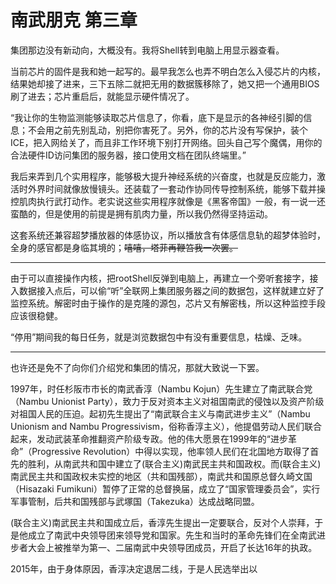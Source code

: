 # 南武朋克 第三章
集团那边没有新动向，大概没有。我将Shell转到电脑上用显示器查看。

当前芯片的固件是我和她一起写的。最早我怎么也弄不明白怎么入侵芯片的内核，结果她却接了进来，三下五除二就把无用的数据簇移除了，她又把一个通用BIOS刷了进去；芯片重启后，就能显示硬件情况了。

“我让你的生物监测能够读取芯片信息了，你看，底下是显示的各神经引脚的信息；不会用之前先别乱动，别把你害死了。另外，你的芯片没有写保护，装个ICE，把入网给关了，而且非工作环境下别打开网络。回头自己写个魔偶，用你的合法硬件ID访问集团的服务器，接口使用文档在团队终端里。”

我后来弄到几个实用程序，能够极大提升神经系统的兴奋度，也就是反应能力，激活时外界时间就像放慢镜头。还装载了一套动作协同传导控制系统，能够下载并操控肌肉执行武打动作。老实说这些实用程序就像是《黑客帝国》一般，有一说一还蛮酷的，但是使用的前提是拥有肌肉力量，所以我仍然得坚持运动。

这套系统还兼容超梦播放器的体感协议，所以播放含有体感信息轨的超梦体验时，全身的感官都是身临其境的；~~嘻嘻，塔菲再鞭笞我一次罢。~~
***
由于可以直接操作内核，把rootShell反弹到电脑上，再建立一个旁听套接字，接入数据接入点后，可以偷“听”全联网上集团服务器之间的数据包，这样就建立好了监控系统。解密时由于操作的是克隆的源包，芯片又有解密栈，所以这种监控手段应该很稳健。

“停用”期间我的每日任务，就是浏览数据包中有没有重要信息，枯燥、乏味。
***
也许还是免不了向你们介绍党和集团的情况，那就大致说一下罢。

1997年，时任杉阪市市长的南武香淳（Nambu Kojun）先生建立了南武联合党（Nambu Unionist Party），致力于反对资本主义对祖国南武的侵蚀以及资产阶级对祖国人民的压迫。起初先生提出了“南武联合主义与南武进步主义”（Nambu Unionism and Nambu Progressivism，俗称香淳主义），他提倡劳动人民们联合起来，发动武装革命推翻资产阶级专政。他的伟大愿景在1999年的“进步革命”（Progressive Revolution）中得以实现，他率领人民们在北国地方取得了首先的胜利，从南武共和国中建立了(联合主义)南武民主共和国政权。而(联合主义)南武民主共和国政权未实控的地区（共和国残部），南武共和国原总督久崎文国（Hisazaki Fumikuni）暂停了正常的总督换届，成立了“国家管理委员会”，实行军事管制，后共和国残部与武塚国（Takezuka）达成战略同盟。

(联合主义)南武民主共和国成立后，香淳先生提出一定要联合，反对个人崇拜，于是他成立了南武中央领导团来领导党和国家。先生和当时的革命先锋们在全南武进步者大会上被推举为第一、二届南武中央领导团成员，开启了长达16年的执政。

2015年，由于身体原因，香淳决定退居二线，于是人民选举出以